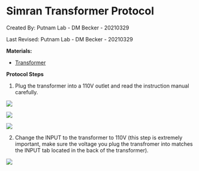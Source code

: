 # Simran Transformer Protocol

Created By: Putnam Lab - DM Becker - 20210329

Last Revised: Putnam Lab - DM Becker - 20210329


**Materials:**  
- [Transformer](https://github.com/Putnam-Lab/Lab_Management/blob/44ac13151b0981740158e9ffe74489acade21692/Lab_Resources/Equipment_Protocols/Equip_Images/Simran_Transformer.jpg)
 

**Protocol Steps**

1. Plug the transformer into a 110V outlet and read the instruction manual carefully. 

![](https://github.com/Putnam-Lab/Lab_Management/blob/9836824a8da70bbc3d056b6ccdb55f24ca5347d1/Lab_Resources/Equipment_Protocols/Equip_Images/Transformer_manual.cover.jpg)

![](https://github.com/Putnam-Lab/Lab_Management/blob/9836824a8da70bbc3d056b6ccdb55f24ca5347d1/Lab_Resources/Equipment_Protocols/Equip_Images/Transformer_manual_pg.1.2.jpg)

![](https://github.com/Putnam-Lab/Lab_Management/blob/9836824a8da70bbc3d056b6ccdb55f24ca5347d1/Lab_Resources/Equipment_Protocols/Equip_Images/Transformer_manual_pg.3.jpg)


2. Change the INPUT to the transformer to 110V (this step is extremely important, make sure the voltage you plug the transfromer into matches the INPUT tab located in the back of the transformer).

![](https://github.com/Putnam-Lab/Lab_Management/blob/9836824a8da70bbc3d056b6ccdb55f24ca5347d1/Lab_Resources/Equipment_Protocols/Equip_Images/Transformer_backinput.jpg)

